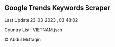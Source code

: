 

## Google Trends Keywords Scraper 
 
Last Update 23-03-2023 , 03:48:02

Country List :
VIETNAM.json



© Abdul Muttaqin 
